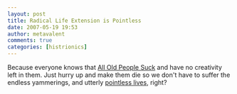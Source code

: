 ```yaml
---
layout: post
title: Radical Life Extension is Pointless
date: 2007-05-19 19:53
author: metavalent
comments: true
categories: [histrionics]
---
```

Because everyone knows that <a href="http://alloldpeoplesuck.blogspot.com/2007/05/old-people-have-no-creativity.html">All Old People Suck</a> and have no creativity left in them. Just hurry up and make them die so we don't have to suffer the endless yammerings, and utterly <a href="http://www.standpoint.com/claim.php?id=20750">pointless lives</a>, right?
